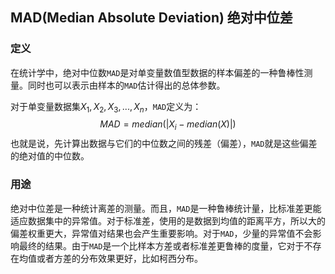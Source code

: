 ## MAD(Median Absolute Deviation) 绝对中位差



### 定义

在统计学中，绝对中位数`MAD`是对单变量数值型数据的样本偏差的一种鲁棒性测量。同时也可以表示由样本的`MAD`估计得出的总体参数。

对于单变量数据集$X_1,X_2,X_3,...,X_n$，`MAD`定义为：
$$
MAD=median(|X_i-median(X)|)
$$
也就是说，先计算出数据与它们的中位数之间的残差（偏差），`MAD`就是这些偏差的绝对值的中位数。



### 用途

绝对中位差是一种统计离差的测量。而且，`MAD`是一种鲁棒统计量，比标准差更能适应数据集中的异常值。对于标准差，使用的是数据到均值的距离平方，所以大的偏差权重更大，异常值对结果也会产生重要影响。对于`MAD`，少量的异常值不会影响最终的结果。由于`MAD`是一个比样本方差或者标准差更鲁棒的度量，它对于不存在均值或者方差的分布效果更好，比如柯西分布。
